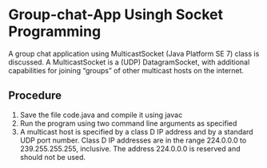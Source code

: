 # Group-chat-App Usingh Socket Programming
A group chat application using MulticastSocket (Java Platform SE 7) class is discussed. 
A MulticastSocket is a (UDP) DatagramSocket, with additional capabilities for joining “groups” of other multicast hosts on the internet.

## Procedure
1) Save the file code.java and compile it using javac
2) Run the program using two command line arguments as specified
3) A multicast host is specified by a class D IP address and by a standard UDP port number. Class D IP addresses are in the range 224.0.0.0 to 239.255.255.255, inclusive. The address 224.0.0.0 is reserved and should not be used.
